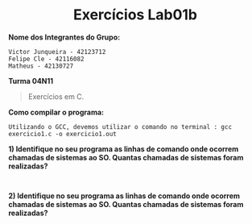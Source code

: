 <h1 align="center"> Exercícios Lab01b</h1>

**Nome dos Integrantes do Grupo:**
```
Victor Junqueira - 42123712
Felipe Cle - 42116082
Matheus - 42130727

```
**Turma 04N11**

> Exercícios em C.


**Como compilar o programa:**

```
Utilizando o GCC, devemos utilizar o comando no terminal : gcc exercicio1.c -o exercicio1.out

```

**1) Identifique no seu programa as linhas de comando onde ocorrem chamadas de sistemas ao SO. 
Quantas chamadas de sistemas foram realizadas?**

```


```
**2) Identifique no seu programa as linhas de comando onde ocorrem chamadas de sistemas ao SO. 
Quantas chamadas de sistemas foram realizadas?**

```


